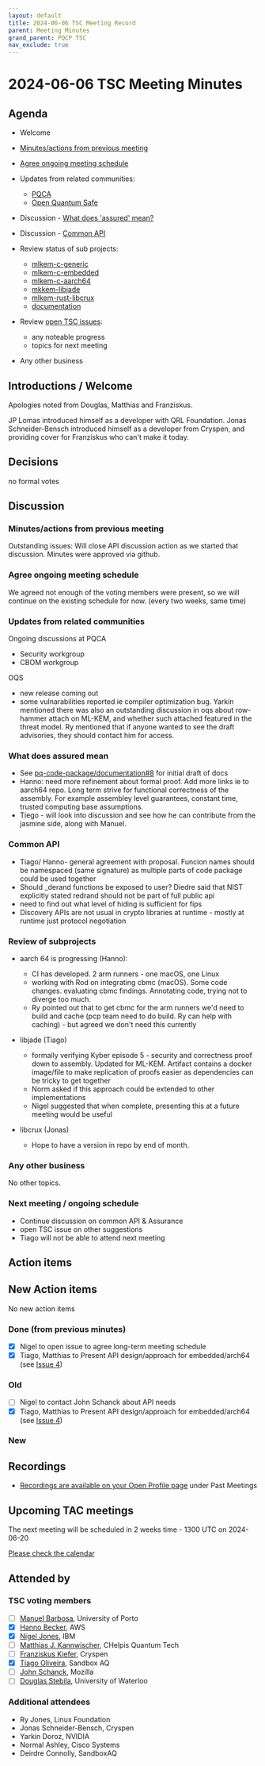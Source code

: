 ```yaml
---
layout: default
title: 2024-06-06 TSC Meeting Record
parent: Meeting Minutes
grand_parent: PQCP TSC
nav_exclude: true
---
```


# 2024-06-06 TSC Meeting Minutes

## Agenda

* Welcome
* [Minutes/actions from previous meeting](https://github.com/pq-code-package/tsc/pull/59/files)
* [Agree ongoing meeting schedule](https://github.com/pq-code-package/tsc/issues/60)
* Updates from related communities:
  * [PQCA](https://github.com/PQCA)
  * [Open Quantum Safe](https://github.com/open-quantum-safe)
* Discussion - [What does 'assured' mean?](https://github.com/pq-code-package/tsc/issues/3)
* Discussion - [Common API](https://github.com/pq-code-package/tsc/issues/4)
* Review status of sub projects:
  * [mlkem-c-generic](https://github.com/pq-code-package/mlkem-c-generic)
  * [mlkem-c-embedded](https://github.com/pq-code-package/mlkem-c-embedded)
  * [mlkem-c-aarch64](https://github.com/pq-code-package/mlkem-c-aarch64)
  * [mkkem-libjade](https://github.com/pq-code-package/mlkem-libjade)
  * [mlkem-rust-libcrux](https://github.com/pq-code-package/mlkem-rust-libcrux)
  * [documentation](https://github.com/pq-code-package/documentation)
* Review  [open TSC issues](https://github.com/pq-code-package/tsc/issues?q=is%3Aissue+is%3Aopen+sort%3Aupdated-desc):

  * any noteable progress
  * topics for next meeting
* Any other business

## Introductions / Welcome

Apologies noted from Douglas, Matthias and Franziskus.

JP Lomas introduced himself as a developer with QRL Foundation.
Jonas Schneider-Bensch introduced himself as a developer from Cryspen, and providing cover for Franziskus who can't make it today.


## Decisions

no formal votes

## Discussion

### Minutes/actions from previous meeting

Outstanding issues: Will close API discussion action as we started that discussion.
Minutes were approved via github.

### Agree ongoing meeting schedule

We agreed not enough of the voting members were present, so we will continue on the existing schedule for now. (every two weeks, same time)

### Updates from related communities

Ongoing discussions at PQCA

* Security workgroup
* CBOM workgroup

 OQS

* new release coming out
* some vulnarabilities reported ie compiler optimization bug. Yarkin mentioned there was also an outstanding discussion in oqs about row-hammer attach on ML-KEM, and whether such attached featured in the threat model. Ry mentioned that if anyone wanted to see the draft advisories, they should contact him for access.

### What does assured mean

* See [pq-code-package/documentation#8](https://github.com/pq-code-package/documentation/pull/8) for initial draft of docs
* Hanno: need more refinement about formal proof. Add more links ie to aarch64 repo. Long term strive for functional correctness of the assembly. For example assembley level guarantees, constant time, trusted computing base assumptions.
* Tiego - will look into discussion and see how he can contribute from the jasmine side, along with Manuel.

### Common API

* Tiago/ Hanno- general agreement with proposal. Funcion names should be namespaced (same signature) as multiple parts of code package could be used together
* Should _derand functions be exposed to user? Diedre said that NIST explicitly stated redrand should not be part of full public api
* need to find out what level of hiding is sufficient for fips
* Discovery APIs are not usual in crypto libraries at runtime - mostly at runtime just protocol negotiation

### Review of subprojects

* aarch 64 is progressing (Hanno):
  * CI has developed. 2 arm runners - one macOS, one Linux
  * working with Rod on integrating cbmc (macOS). Some code changes. evaluating cbmc findings. Annotating code, trying not to diverge too much.
  * Ry pointed out that to get cbmc for the arm runners we'd need to build and cache (pcp team need to do build. Ry can help with caching) - but agreed we don't need this currently

* libjade (Tiago)
  * formally verifying Kyber episode 5 - security and correctness proof down to assembly. Updated for ML-KEM. Artifact contains a docker image/file to make replication of proofs easier as dependencies can be tricky to get together
  * Norm asked if this approach could be extended to other implementations
  * Nigel suggested that when complete, presenting this at a future meeting would be useful

* libcrux (Jonas)
  * Hope to have a version in repo by end of month.

### Any other business

No other topics.

### Next meeting / ongoing schedule

* Continue discussion on common API & Assurance
* open TSC issue on other suggestions
* Tiago will not be able to attend next meeting

## Action items

## New Action items

No new action items

### Done (from previous minutes)

* [X] Nigel to open issue to agree long-term meeting schedule
* [X] Tiago, Matthias to Present API design/approach for embedded/arch64 (see [Issue 4](https://github.com/pq-code-package/tsc/issues/29))

### Old

* [ ] Nigel to contact John Schanck about API needs
* [X] Tiago, Matthias to Present API design/approach for embedded/arch64 (see [Issue 4](https://github.com/pq-code-package/tsc/issues/29))

### New

## Recordings

* [Recordings are available on your Open Profile page](https://openprofile.dev/my-meetings) under Past Meetings

## Upcoming TAC meetings

The next meeting will be scheduled in 2 weeks time - 1300 UTC on 2024-06-20

[Please check the calendar](https://pqca.org/calendar/)

## Attended by

### TSC voting members

* [ ] [Manuel Barbosa](https://github.com/mbbarbosa), University of Porto
* [X] [Hanno Becker](https://github.com/hanno-becker), AWS
* [X] [Nigel Jones](https://github.com/planetf1), IBM
* [ ] [Matthias J. Kannwischer](https://github.com/mkannwischer), CHelpis Quantum Tech
* [ ] [Franziskus Kiefer](https://github.com/franziskuskiefer), Cryspen
* [X] [Tiago Oliveira](https://github.com/tfaoliveira), Sandbox AQ
* [ ] [John Schanck](https://github.com/jschanck), Mozilla
* [ ] [Douglas Stebila](https://github.com/dstebila), University of Waterloo

### Additional attendees

* Ry Jones, Linux Foundation
* Jonas Schneider-Bensch, Cryspen
* Yarkin Doroz, NVIDIA
* Normal Ashley, Cisco Systems
* Deirdre Connolly, SandboxAQ
